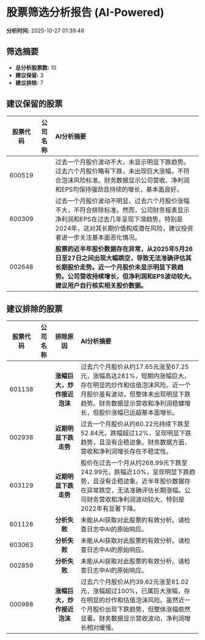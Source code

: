 # 股票筛选分析报告 (AI-Powered)

**分析时间:** 2025-10-27 01:39:48

## 筛选摘要

- **总分析股票数:** 10
- **建议保留:** 3
- **建议排除:** 7

## 建议保留的股票

| 股票代码 | 公司名称 | AI分析摘要 |
|:---:|:---:|:---|
| 600519 |  | 过去一个月股价波动不大，未显示明显下跌趋势。过去六个月股价略有下跌，未出现巨大涨幅，不符合泡沫风险标准。财务数据显示公司营收、净利润和EPS均保持强劲且持续的增长，基本面良好。 |
| 600309 |  | 过去一个月股价波动不明显，过去六个月股价涨幅不大，不符合排除标准。然而，公司财务报表显示净利润和EPS在过去几年呈现下滑趋势，特别是2024年，这对其长期价值构成潜在风险，建议投资者进一步关注基本面恶化情况。 |
| 002648 |  | **股票的近半年股价数据存在异常，从2025年5月26日至27日之间出现大幅跳空，导致无法准确评估其长期股价走势。近一个月股价未显示明显下跌趋势。公司营收持续增长，但净利润和EPS波动较大。建议用户自行核实相关股价数据。** |

## 建议排除的股票

| 股票代码 | 公司名称 | 排除原因 | AI分析摘要 |
|:---:|:---:|:---:|:---|
| 601138 |  | **涨幅巨大，炒作接近泡沫** | 过去六个月股价从约17.65元涨至67.25元，涨幅高达281%，短期内涨幅巨大，存在明显的炒作和估值泡沫风险。近一个月股价虽有波动，但整体未出现明显下跌趋势。财务数据显示营收和净利润稳健增长，但股价涨幅已远超基本面增长。 |
| 002938 |  | **近期明显下跌走势** | 过去一个月股价从约60.22元持续下跌至52.84元，跌幅超过12%，呈现明显下跌趋势，且没有企稳迹象。财务数据方面，营收和净利润增长存在不稳定性。 |
| 603129 |  | **近期明显下跌走势** | 股价在过去一个月从约268.99元下跌至242.99元，跌幅近10%，呈现明显下跌趋势，且没有企稳迹象。近半年股价数据存在异常跳空，无法准确评估长期涨幅。公司财务营收和净利润波动较大，特别是2022年有显著下降。 |
| 601128 |  | **分析失败** | 未能从AI获取对此股票的有效分析。请检查日志中AI的原始响应。 |
| 603063 |  | **分析失败** | 未能从AI获取对此股票的有效分析。请检查日志中AI的原始响应。 |
| 002859 |  | **分析失败** | 未能从AI获取对此股票的有效分析。请检查日志中AI的原始响应。 |
| 000988 |  | **涨幅巨大，炒作接近泡沫** | 过去六个月股价从约39.62元涨至81.02元，涨幅超过100%，已属巨大涨幅，存在明显的炒作和估值泡沫风险。虽然近一个月股价出现下跌趋势，但整体涨幅依然显著。财务数据显示营收波动，净利润增长相对缓慢。 |
